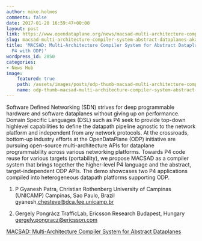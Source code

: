 ```yaml
---
author: mike.holmes
comments: false
date: 2017-01-20 16:59:47+00:00
layout: post
link: https://www.opendataplane.org/news/macsad-multi-architecture-compiler-system-abstract-dataplanes-aka-partnering-p4-odp/
slug: macsad-multi-architecture-compiler-system-abstract-dataplanes-aka-partnering-p4-odp
title: 'MACSAD: Multi-Architecture Compiler System for Abstract Dataplanes (aka Partnering
  P4 with ODP)'
wordpress_id: 2850
categories:
- News Hub
image:
    featured: true
    path: /assets/images/posts/odp-thumb-macsad-multi-architecture-compiler-system-abstract-dataplanes.png
    name: odp-thumb-macsad-multi-architecture-compiler-system-abstract-dataplanes.png
---
```


Software Defined Networking (SDN) strives for deep programmable hardware and software dataplanes without giving up on performance. Domain Specific Languages (DSL) such as P4 seek to provide top-down highlevel capabilities to define the datapath pipeline agnostic to the network platform and independent from any network protocols. At the crossroads, bottom-up industry efforts at the OpenDataPlane (ODP) initiative are pursuing open-source multi-architecture APIs for dataplane programmability across various networking platforms. Towards P4 code reuse for various targets (portability), we propose MACSAD as a compiler system that brings together the higher-level P4 language and the abstract, target-independent ODP APIs. The demo showcases two P4 applications compiled into heterogeneous datapath platforms supporting ODP.


  1. P Gyanesh Patra, Christian Rothenberg University of Campinas (UNICAMP) Campinas, Sao Paulo, Brazil gyanesh,chesteve@dca.fee.unicamp.br


  2. Gergely Pongrácz TrafficLab, Ericsson Research Budapest, Hungary gergely.pongracz@ericsson.com


[MACSAD: Multi-Architecture Compiler System for Abstract Dataplanes](http://www.dca.fee.unicamp.br/~chesteve/pubs/2016-SIGCOMM-Demo-Mininet-MACSAD.pdf)

